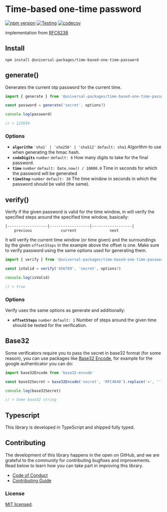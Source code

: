# Time-based one-time password

[![npm version](https://badge.fury.io/js/@universal-packages%2Ftime-based-one-time-password.svg)](https://www.npmjs.com/package/@universal-packages/time-based-one-time-password)
[![Testing](https://github.com/universal-packages/universal-time-based-one-time-password/actions/workflows/testing.yml/badge.svg)](https://github.com/universal-packages/universal-time-based-one-time-password/actions/workflows/testing.yml)
[![codecov](https://codecov.io/gh/universal-packages/universal-time-based-one-time-password/branch/main/graph/badge.svg?token=CXPJSN8IGL)](https://codecov.io/gh/universal-packages/universal-time-based-one-time-password)

implementation from [RFC6238](https://www.rfc-editor.org/rfc/rfc6238)

## Install

```shell
npm install @universal-packages/time-based-one-time-password
```

## generate()

Generates the current otp password for the current time.

```js
import { generate } from '@universal-packages/time-based-one-time-password'

const password = generate('secret', options?)

console.log(password)

// > 123654
```

### Options

- **`algorithm`** `'sha1' | 'sha256' | 'sha512'` `default: sha1`
  Algorithm to use when generating the hmac hash.
- **`codeDigits`** `number` `default: 6`
  How many digits to take for the final password.
- **`time`** `number` `default: Date.now() / 10000.0`
  Time in seconds for which the password will be generated
- **`timeStep`** `number` `default: 30`
  The time window in seconds in which the password should be valid (the same).

## verify()

Verify if the given password is valid for the time window, in will verify the specified steps around the specified time window, basically:

```
|------------------|------------------|------------------|
    previous             current               next
```

It will verify the current time window (or time given) and the surroundings by the given `offsetSteps` in the example above the offset is one. Make sure to verify password using the same options used for generating them.

```js
import { verify } from '@universal-packages/time-based-one-time-password'

const isValid = verify('456789', 'secret', options?)

console.log(isValid)

// > true
```

### Options

Verify uses the same options as generate and additionally:

- **`offsetSteps`** `number` `default: 1`
  Number of steps around the given time should be tested for the verification.

## Base32

Some verificators require you to pass the secret in base32 format (for some reason), you can use packages like [Base32 Encode](https://www.npmjs.com/package/base32-encode), for example for the google authenticator you can do:

```js
import base32Encode from 'base32-encode'

const base32Secret = base32Encode('secret', 'RFC4648').replace('=', '')

console.log(base32Secret)

// > Some base32 string
```

## Typescript

This library is developed in TypeScript and shipped fully typed.

## Contributing

The development of this library happens in the open on GitHub, and we are grateful to the community for contributing bugfixes and improvements. Read below to learn how you can take part in improving this library.

- [Code of Conduct](./CODE_OF_CONDUCT.md)
- [Contributing Guide](./CONTRIBUTING.md)

### License

[MIT licensed](./LICENSE).
